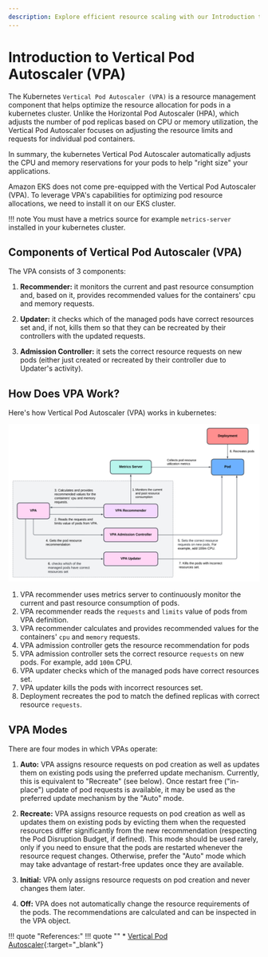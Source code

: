 ```yaml
---
description: Explore efficient resource scaling with our Introduction to Vertical Pod Autoscaler (VPA). Optimize your Kubernetes applications effortlessly.
---
```


# Introduction to Vertical Pod Autoscaler (VPA)

The Kubernetes `Vertical Pod Autoscaler (VPA)` is a resource management component that helps optimize the resource allocation for pods in a kubernetes cluster. Unlike the Horizontal Pod Autoscaler (HPA), which adjusts the number of pod replicas based on CPU or memory utilization, the Vertical Pod Autoscaler focuses on adjusting the resource limits and requests for individual pod containers.

In summary, the kubernetes Vertical Pod Autoscaler automatically adjusts the CPU and memory reservations for your pods to help "right size" your applications.

Amazon EKS does not come pre-equipped with the Vertical Pod Autoscaler (VPA). To leverage VPA's capabilities for optimizing pod resource allocations, we need to install it on our EKS cluster.

!!! note
    You must have a metrics source for example `metrics-server` installed in your kubernetes cluster.



## Components of Vertical Pod Autoscaler (VPA)

The VPA consists of 3 components:

1. **Recommender:** it monitors the current and past resource consumption and, based on it, provides recommended values for the containers' cpu and memory requests.

2. **Updater:** it checks which of the managed pods have correct resources set and, if not, kills them so that they can be recreated by their controllers with the updated requests.

3. **Admission Controller:** it sets the correct resource requests on new pods (either just created or recreated by their controller due to Updater's activity).



## How Does VPA Work?

Here's how Vertical Pod Autoscaler (VPA) works in kubernetes:

<p align="center">
    <img src="../../../../assets/eks-course-images/autoscaling/vpa-working.png" alt="Working of Vertical Pod Autoscaler" />
</p>

1. VPA recommender uses metrics server to continuously monitor the current and past resource consumption of pods.
2. VPA recommender reads the `requests` and `limits` value of pods from VPA definition.
3. VPA recommender calculates and provides recommended values for the containers' `cpu` and `memory` requests.
4. VPA admission controller gets the resource recommendation for pods
5. VPA admission controller sets the correct resource `requests` on new pods. For example, add `100m` CPU.
6. VPA updater checks which of the managed pods have correct resources set.
7. VPA updater kills the pods with incorrect resources set.
8. Deployment recreates the pod to match the defined replicas with correct resource `requests`.


## VPA Modes

There are four modes in which VPAs operate:

1. **Auto:** VPA assigns resource requests on pod creation as well as updates them on existing pods using the preferred update mechanism. Currently, this is equivalent to "Recreate" (see below). Once restart free ("in-place") update of pod requests is available, it may be used as the preferred update mechanism by the "Auto" mode.

2. **Recreate:** VPA assigns resource requests on pod creation as well as updates them on existing pods by evicting them when the requested resources differ significantly from the new recommendation (respecting the Pod Disruption Budget, if defined). This mode should be used rarely, only if you need to ensure that the pods are restarted whenever the resource request changes. Otherwise, prefer the "Auto" mode which may take advantage of restart-free updates once they are available.

3. **Initial:** VPA only assigns resource requests on pod creation and never changes them later.

4. **Off:** VPA does not automatically change the resource requirements of the pods. The recommendations are calculated and can be inspected in the VPA object.



!!! quote "References:"
    !!! quote ""
        * [Vertical Pod Autoscaler]{:target="_blank"}


<!-- Hyperlinks -->
[Vertical Pod Autoscaler]: https://docs.aws.amazon.com/eks/latest/userguide/vertical-pod-autoscaler.html